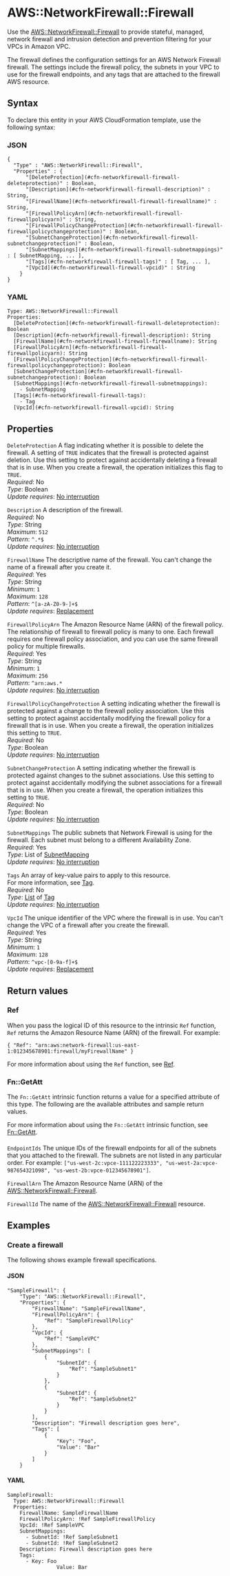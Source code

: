 # AWS::NetworkFirewall::Firewall<a name="aws-resource-networkfirewall-firewall"></a>

Use the [AWS::NetworkFirewall::Firewall](#aws-resource-networkfirewall-firewall) to provide stateful, managed, network firewall and intrusion detection and prevention filtering for your VPCs in Amazon VPC\. 

The firewall defines the configuration settings for an AWS Network Firewall firewall\. The settings include the firewall policy, the subnets in your VPC to use for the firewall endpoints, and any tags that are attached to the firewall AWS resource\. 

## Syntax<a name="aws-resource-networkfirewall-firewall-syntax"></a>

To declare this entity in your AWS CloudFormation template, use the following syntax:

### JSON<a name="aws-resource-networkfirewall-firewall-syntax.json"></a>

```
{
  "Type" : "AWS::NetworkFirewall::Firewall",
  "Properties" : {
      "[DeleteProtection](#cfn-networkfirewall-firewall-deleteprotection)" : Boolean,
      "[Description](#cfn-networkfirewall-firewall-description)" : String,
      "[FirewallName](#cfn-networkfirewall-firewall-firewallname)" : String,
      "[FirewallPolicyArn](#cfn-networkfirewall-firewall-firewallpolicyarn)" : String,
      "[FirewallPolicyChangeProtection](#cfn-networkfirewall-firewall-firewallpolicychangeprotection)" : Boolean,
      "[SubnetChangeProtection](#cfn-networkfirewall-firewall-subnetchangeprotection)" : Boolean,
      "[SubnetMappings](#cfn-networkfirewall-firewall-subnetmappings)" : [ SubnetMapping, ... ],
      "[Tags](#cfn-networkfirewall-firewall-tags)" : [ Tag, ... ],
      "[VpcId](#cfn-networkfirewall-firewall-vpcid)" : String
    }
}
```

### YAML<a name="aws-resource-networkfirewall-firewall-syntax.yaml"></a>

```
Type: AWS::NetworkFirewall::Firewall
Properties: 
  [DeleteProtection](#cfn-networkfirewall-firewall-deleteprotection): Boolean
  [Description](#cfn-networkfirewall-firewall-description): String
  [FirewallName](#cfn-networkfirewall-firewall-firewallname): String
  [FirewallPolicyArn](#cfn-networkfirewall-firewall-firewallpolicyarn): String
  [FirewallPolicyChangeProtection](#cfn-networkfirewall-firewall-firewallpolicychangeprotection): Boolean
  [SubnetChangeProtection](#cfn-networkfirewall-firewall-subnetchangeprotection): Boolean
  [SubnetMappings](#cfn-networkfirewall-firewall-subnetmappings): 
    - SubnetMapping
  [Tags](#cfn-networkfirewall-firewall-tags): 
    - Tag
  [VpcId](#cfn-networkfirewall-firewall-vpcid): String
```

## Properties<a name="aws-resource-networkfirewall-firewall-properties"></a>

`DeleteProtection`  <a name="cfn-networkfirewall-firewall-deleteprotection"></a>
A flag indicating whether it is possible to delete the firewall\. A setting of `TRUE` indicates that the firewall is protected against deletion\. Use this setting to protect against accidentally deleting a firewall that is in use\. When you create a firewall, the operation initializes this flag to `TRUE`\.  
*Required*: No  
*Type*: Boolean  
*Update requires*: [No interruption](https://docs.aws.amazon.com/AWSCloudFormation/latest/UserGuide/using-cfn-updating-stacks-update-behaviors.html#update-no-interrupt)

`Description`  <a name="cfn-networkfirewall-firewall-description"></a>
A description of the firewall\.  
*Required*: No  
*Type*: String  
*Maximum*: `512`  
*Pattern*: `^.*$`  
*Update requires*: [No interruption](https://docs.aws.amazon.com/AWSCloudFormation/latest/UserGuide/using-cfn-updating-stacks-update-behaviors.html#update-no-interrupt)

`FirewallName`  <a name="cfn-networkfirewall-firewall-firewallname"></a>
The descriptive name of the firewall\. You can't change the name of a firewall after you create it\.  
*Required*: Yes  
*Type*: String  
*Minimum*: `1`  
*Maximum*: `128`  
*Pattern*: `^[a-zA-Z0-9-]+$`  
*Update requires*: [Replacement](https://docs.aws.amazon.com/AWSCloudFormation/latest/UserGuide/using-cfn-updating-stacks-update-behaviors.html#update-replacement)

`FirewallPolicyArn`  <a name="cfn-networkfirewall-firewall-firewallpolicyarn"></a>
The Amazon Resource Name \(ARN\) of the firewall policy\.  
The relationship of firewall to firewall policy is many to one\. Each firewall requires one firewall policy association, and you can use the same firewall policy for multiple firewalls\.   
*Required*: Yes  
*Type*: String  
*Minimum*: `1`  
*Maximum*: `256`  
*Pattern*: `^arn:aws.*`  
*Update requires*: [No interruption](https://docs.aws.amazon.com/AWSCloudFormation/latest/UserGuide/using-cfn-updating-stacks-update-behaviors.html#update-no-interrupt)

`FirewallPolicyChangeProtection`  <a name="cfn-networkfirewall-firewall-firewallpolicychangeprotection"></a>
A setting indicating whether the firewall is protected against a change to the firewall policy association\. Use this setting to protect against accidentally modifying the firewall policy for a firewall that is in use\. When you create a firewall, the operation initializes this setting to `TRUE`\.  
*Required*: No  
*Type*: Boolean  
*Update requires*: [No interruption](https://docs.aws.amazon.com/AWSCloudFormation/latest/UserGuide/using-cfn-updating-stacks-update-behaviors.html#update-no-interrupt)

`SubnetChangeProtection`  <a name="cfn-networkfirewall-firewall-subnetchangeprotection"></a>
A setting indicating whether the firewall is protected against changes to the subnet associations\. Use this setting to protect against accidentally modifying the subnet associations for a firewall that is in use\. When you create a firewall, the operation initializes this setting to `TRUE`\.  
*Required*: No  
*Type*: Boolean  
*Update requires*: [No interruption](https://docs.aws.amazon.com/AWSCloudFormation/latest/UserGuide/using-cfn-updating-stacks-update-behaviors.html#update-no-interrupt)

`SubnetMappings`  <a name="cfn-networkfirewall-firewall-subnetmappings"></a>
The public subnets that Network Firewall is using for the firewall\. Each subnet must belong to a different Availability Zone\.   
*Required*: Yes  
*Type*: List of [SubnetMapping](aws-properties-networkfirewall-firewall-subnetmapping.md)  
*Update requires*: [No interruption](https://docs.aws.amazon.com/AWSCloudFormation/latest/UserGuide/using-cfn-updating-stacks-update-behaviors.html#update-no-interrupt)

`Tags`  <a name="cfn-networkfirewall-firewall-tags"></a>
An array of key\-value pairs to apply to this resource\.  
For more information, see [Tag](https://docs.aws.amazon.com/AWSCloudFormation/latest/UserGuide/aws-properties-resource-tags.html)\.  
*Required*: No  
*Type*: [List](aws-properties-networkfirewall-firewall-tags.md) of [Tag](aws-properties-networkfirewall-firewall-tags.md)  
*Update requires*: [No interruption](https://docs.aws.amazon.com/AWSCloudFormation/latest/UserGuide/using-cfn-updating-stacks-update-behaviors.html#update-no-interrupt)

`VpcId`  <a name="cfn-networkfirewall-firewall-vpcid"></a>
The unique identifier of the VPC where the firewall is in use\. You can't change the VPC of a firewall after you create the firewall\.   
*Required*: Yes  
*Type*: String  
*Minimum*: `1`  
*Maximum*: `128`  
*Pattern*: `^vpc-[0-9a-f]+$`  
*Update requires*: [Replacement](https://docs.aws.amazon.com/AWSCloudFormation/latest/UserGuide/using-cfn-updating-stacks-update-behaviors.html#update-replacement)

## Return values<a name="aws-resource-networkfirewall-firewall-return-values"></a>

### Ref<a name="aws-resource-networkfirewall-firewall-return-values-ref"></a>

When you pass the logical ID of this resource to the intrinsic `Ref` function, `Ref` returns the Amazon Resource Name \(ARN\) of the firewall\. For example: 

 `{ "Ref": "arn:aws:network-firewall:us-east-1:012345678901:firewall/myFirewallName" }` 

For more information about using the `Ref` function, see [Ref](https://docs.aws.amazon.com/AWSCloudFormation/latest/UserGuide/intrinsic-function-reference-ref.html)\.

### Fn::GetAtt<a name="aws-resource-networkfirewall-firewall-return-values-fn--getatt"></a>

The `Fn::GetAtt` intrinsic function returns a value for a specified attribute of this type\. The following are the available attributes and sample return values\.

For more information about using the `Fn::GetAtt` intrinsic function, see [Fn::GetAtt](https://docs.aws.amazon.com/AWSCloudFormation/latest/UserGuide/intrinsic-function-reference-getatt.html)\.

#### <a name="aws-resource-networkfirewall-firewall-return-values-fn--getatt-fn--getatt"></a>

`EndpointIds`  <a name="EndpointIds-fn::getatt"></a>
The unique IDs of the firewall endpoints for all of the subnets that you attached to the firewall\. The subnets are not listed in any particular order\. For example: `["us-west-2c:vpce-111122223333", "us-west-2a:vpce-987654321098", "us-west-2b:vpce-012345678901"]`\. 

`FirewallArn`  <a name="FirewallArn-fn::getatt"></a>
The Amazon Resource Name \(ARN\) of the [AWS::NetworkFirewall::Firewall](#aws-resource-networkfirewall-firewall)\. 

`FirewallId`  <a name="FirewallId-fn::getatt"></a>
The name of the [AWS::NetworkFirewall::Firewall](#aws-resource-networkfirewall-firewall) resource\. 

## Examples<a name="aws-resource-networkfirewall-firewall--examples"></a>



### Create a firewall<a name="aws-resource-networkfirewall-firewall--examples--Create_a_firewall"></a>

The following shows example firewall specifications\. 

#### JSON<a name="aws-resource-networkfirewall-firewall--examples--Create_a_firewall--json"></a>

```
"SampleFirewall": {
    "Type": "AWS::NetworkFirewall::Firewall",
    "Properties": {
        "FirewallName": "SampleFirewallName",
        "FirewallPolicyArn": {
            "Ref": "SampleFirewallPolicy"
        },
        "VpcId": {
            "Ref": "SampleVPC"
        },
        "SubnetMappings": [
            {
                "SubnetId": {
                    "Ref": "SampleSubnet1"
                }
            },
            {
                "SubnetId": {
                    "Ref": "SampleSubnet2"
                }
            }
        ],
        "Description": "Firewall description goes here",
        "Tags": [
            {
                "Key": "Foo",
                "Value": "Bar"
            }
        ]
    }
```

#### YAML<a name="aws-resource-networkfirewall-firewall--examples--Create_a_firewall--yaml"></a>

```
SampleFirewall:
  Type: AWS::NetworkFirewall::Firewall
  Properties:
    FirewallName: SampleFirewallName
    FirewallPolicyArn: !Ref SampleFirewallPolicy
    VpcId: !Ref SampleVPC
    SubnetMappings:
      - SubnetId: !Ref SampleSubnet1
      - SubnetId: !Ref SampleSubnet2
    Description: Firewall description goes here
    Tags:
      - Key: Foo
                Value: Bar
```
